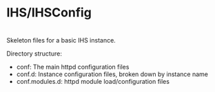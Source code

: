 #
# IHS/IHSConfig
#

Skeleton files for a basic IHS instance.

Directory structure:
 - conf: The main httpd configuration files
 - conf.d: Instance configuration files, broken down by instance name
 - conf.modules.d: httpd module load/configuration files
 